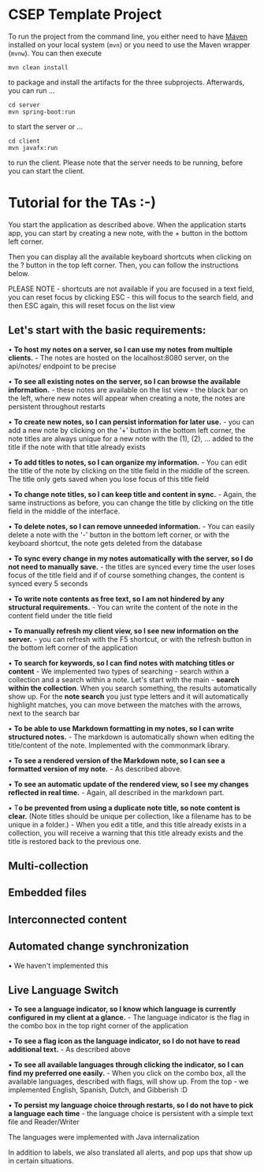 # CSEP Template Project

To run the project from the command line, you either need to have [Maven](https://maven.apache.org/install.html) installed on your local system (`mvn`) or you need to use the Maven wrapper (`mvnw`). You can then execute

	mvn clean install

to package and install the artifacts for the three subprojects. Afterwards, you can run ...

	cd server
	mvn spring-boot:run

to start the server or ...

	cd client
	mvn javafx:run

to run the client. Please note that the server needs to be running, before you can start the client.


# Tutorial for the TAs :-)

You start the application as described above. When the application starts app, you can start by creating a new note, with the + button in the bottom left corner.

Then you can display all the available keyboard shortcuts when clicking on the ? button in the top left corner. Then, you can follow the instructions below.

PLEASE NOTE - shortcuts are not available if you are focused in a text field, you can reset focus by clicking ESC - this will focus to the search field, and then ESC again, this will reset focus on the list view

## Let's start with the basic requirements:

•  **To host my notes on a server, so I can use my notes from multiple clients.** - The notes are hosted on the localhost:8080 server, on the api/notes/ endpoint to be precise

•  **To see all existing notes on the server, so I can browse the available information.** - these notes are available on the list view - the black bar on the left, where new notes will appear when creating a note, the notes are persistent throughout restarts

•  **To create new notes, so I can persist information for later use.** - you can add a new note by clicking on the '+' button in the bottom left corner, the note titles are always unique for a new note with the (1), (2), ... added to the title if the note with that title already exists

•  **To add titles to notes, so I can organize my information.** - You can edit the title of the note by clicking on the title field in the middle of the screen. The title only gets saved when you lose focus of this title field

•  **To change note titles, so I can keep title and content in sync.** - Again, the same instructions as before, you can change the title by clicking on the title field in the middle of the interface.

•  **To delete notes, so I can remove unneeded information.** - You can easily delete a note with the '-' button in the bottom left corner, or with the keyboard shortcut, the note gets deleted from the database

•  **To sync every change in my notes automatically with the server, so I do not need to manually save.** - the titles are synced every time the user loses focus of the title field and if of course something changes, the content is synced every 5 seconds

•  **To write note contents as free text, so I am not hindered by any structural requirements.** - You can write the content of the note in the content field under the title field

•  **To manually refresh my client view, so I see new information on the server.** - you can refresh with the F5 shortcut, or with the refresh button in the bottom left corner of the application

•  **To search for keywords, so I can find notes with matching titles or content** - We implemented two types of searching - search within a collection and a search within a note. Let's start with the main - **search within the collection**. When you search something, the results automatically show up. For the **note search** you just type letters and it will automatically highlight matches, you can move between the matches with the arrows, next to the search bar

•  **To be able to use Markdown formatting in my notes, so I can write structured notes.** - The markdown is automatically shown when editing the title/content of the note. Implemented with the commonmark library.

•  **To see a rendered version of the Markdown note, so I can see a formatted version of my note.** - As described above.

•  **To see an automatic update of the rendered view, so I see my changes reflected in real time.** - Again, all described in the markdown part.

•  T**o be prevented from using a duplicate note title, so note content is clear.**
(Note titles should be unique per collection, like a filename has to be unique in a folder.) - When you edit a title, and this title already exists in a collection, you will receive a warning that this title already exists and the title is restored back to the previous one.

## Multi-collection

## Embedded files

## Interconnected content

## Automated change synchronization

•  We haven't implemented this

## Live Language Switch

•	**To see a language indicator, so I know which language is currently configured in my client at a glance.** - The language indicator is the flag in the combo box in the top right corner of the application

•	**To see a flag icon as the language indicator, so I do not have to read additional text.** - As described above

•	**To see all available languages through clicking the indicator, so I can find my preferred one easily.** - When you click on the combo box, all the available languages, described with flags, will show up. From the top - we implemented English, Spanish, Dutch, and Gibberish :D

•	**To persist my language choice through restarts, so I do not have to pick a language each time** - the language choice is persistent with a simple text file and Reader/Writer

The languages were implemented with Java internalization

In addition to labels, we also translated all alerts, and pop ups that show up in certain situations.

